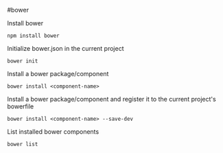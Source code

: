 #bower

Install bower

    npm install bower

Initialize bower.json in the current project

    bower init
    
Install a bower package/component

    bower install <component-name>

Install a bower package/component and register it to the current project's bowerfile

    bower install <component-name> --save-dev

List installed bower components

    bower list
